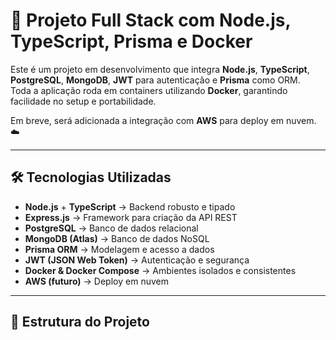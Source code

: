 # 🚀 Projeto Full Stack com Node.js, TypeScript, Prisma e Docker

Este é um projeto em desenvolvimento que integra **Node.js**, **TypeScript**, **PostgreSQL**, **MongoDB**, **JWT** para autenticação e **Prisma** como ORM.  
Toda a aplicação roda em containers utilizando **Docker**, garantindo facilidade no setup e portabilidade.  

Em breve, será adicionada a integração com **AWS** para deploy em nuvem. ☁️  

---

## 🛠️ Tecnologias Utilizadas

- **Node.js** + **TypeScript** → Backend robusto e tipado  
- **Express.js** → Framework para criação da API REST  
- **PostgreSQL** → Banco de dados relacional  
- **MongoDB (Atlas)** → Banco de dados NoSQL  
- **Prisma ORM** → Modelagem e acesso a dados  
- **JWT (JSON Web Token)** → Autenticação e segurança  
- **Docker & Docker Compose** → Ambientes isolados e consistentes  
- **AWS (futuro)** → Deploy em nuvem  

---

## 📂 Estrutura do Projeto

